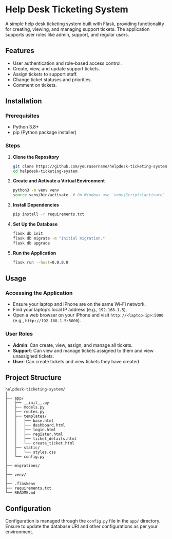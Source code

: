 # Help Desk Ticketing System

A simple help desk ticketing system built with Flask, providing functionality for creating, viewing, and managing support tickets. The application supports user roles like admin, support, and regular users.

## Features

- User authentication and role-based access control.
- Create, view, and update support tickets.
- Assign tickets to support staff.
- Change ticket statuses and priorities.
- Comment on tickets.

## Installation

### Prerequisites

- Python 3.8+
- pip (Python package installer)

### Steps

1. **Clone the Repository**

   ```bash
   git clone https://github.com/yourusername/helpdesk-ticketing-system.git
   cd helpdesk-ticketing-system
   ```

2. **Create and Activate a Virtual Environment**

   ```bash
   python3 -m venv venv
   source venv/bin/activate  # On Windows use `venv\Scripts\activate`
   ```

3. **Install Dependencies**

   ```bash
   pip install -r requirements.txt
   ```

4. **Set Up the Database**

   ```bash
   flask db init
   flask db migrate -m "Initial migration."
   flask db upgrade
   ```

5. **Run the Application**

   ```bash
   flask run --host=0.0.0.0
   ```

## Usage

### Accessing the Application

- Ensure your laptop and iPhone are on the same Wi-Fi network.
- Find your laptop’s local IP address (e.g., `192.168.1.5`).
- Open a web browser on your iPhone and visit `http://<laptop-ip>:5000` (e.g., `http://192.168.1.5:5000`).

### User Roles

- **Admin**: Can create, view, assign, and manage all tickets.
- **Support**: Can view and manage tickets assigned to them and view unassigned tickets.
- **User**: Can create tickets and view tickets they have created.

## Project Structure

```plaintext
helpdesk-ticketing-system/
│
├── app/
│   ├── __init__.py
│   ├── models.py
│   ├── routes.py
│   ├── templates/
│   │   ├── base.html
│   │   ├── dashboard.html
│   │   ├── login.html
│   │   ├── register.html
│   │   ├── ticket_details.html
│   │   └── create_ticket.html
│   ├── static/
│   │   └── styles.css
│   └── config.py
│
├── migrations/
│
├── venv/
│
├── .flaskenv
├── requirements.txt
└── README.md
```

## Configuration

Configuration is managed through the `config.py` file in the `app/` directory. Ensure to update the database URI and other configurations as per your environment.
